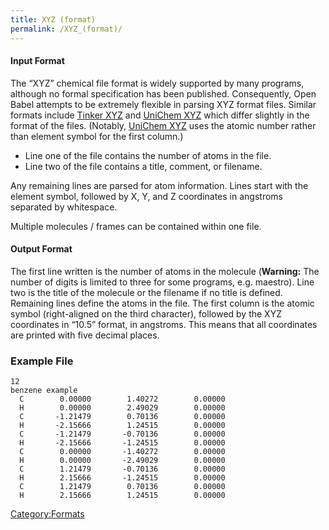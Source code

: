 ```yaml
---
title: XYZ (format)
permalink: /XYZ_(format)/
---
```


#### Input Format

The “XYZ” chemical file format is widely supported by many programs, although no formal specification has been published. Consequently, Open Babel attempts to be extremely flexible in parsing XYZ format files. Similar formats include [Tinker XYZ](/Tinker_XYZ "wikilink") and [UniChem XYZ](/UniChem_XYZ "wikilink") which differ slightly in the format of the files. (Notably, [UniChem XYZ](/UniChem_XYZ "wikilink") uses the atomic number rather than element symbol for the first column.)

-   Line one of the file contains the number of atoms in the file.
-   Line two of the file contains a title, comment, or filename.

Any remaining lines are parsed for atom information. Lines start with the element symbol, followed by X, Y, and Z coordinates in angstroms separated by whitespace.

Multiple molecules / frames can be contained within one file.

#### Output Format

The first line written is the number of atoms in the molecule (**Warning:** The number of digits is limited to three for some programs, e.g. maestro). Line two is the title of the molecule or the filename if no title is defined. Remaining lines define the atoms in the file. The first column is the atomic symbol (right-aligned on the third character), followed by the XYZ coordinates in “10.5” format, in angstroms. This means that all coordinates are printed with five decimal places.

### Example File

    12
    benzene example
      C        0.00000        1.40272        0.00000
      H        0.00000        2.49029        0.00000
      C       -1.21479        0.70136        0.00000
      H       -2.15666        1.24515        0.00000
      C       -1.21479       -0.70136        0.00000
      H       -2.15666       -1.24515        0.00000
      C        0.00000       -1.40272        0.00000
      H        0.00000       -2.49029        0.00000
      C        1.21479       -0.70136        0.00000
      H        2.15666       -1.24515        0.00000
      C        1.21479        0.70136        0.00000
      H        2.15666        1.24515        0.00000

[Category:Formats](/Category:Formats "wikilink")